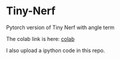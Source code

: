 # Tiny-Nerf
Pytorch version of Tiny Nerf with angle term

The colab link is here:
[colab](https://colab.research.google.com/drive/16LHX4eAUpXmyPJloCmshFeFz3SW4tSrS?usp=sharing)

I also upload a ipython code in this repo.
